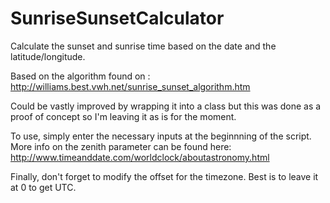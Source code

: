 SunriseSunsetCalculator
=======================
Calculate the sunset and sunrise time based on the date and the latitude/longitude.

Based on the algorithm found on : 
http://williams.best.vwh.net/sunrise_sunset_algorithm.htm

Could be vastly improved by wrapping it into a class but this was done as a proof of concept so I'm leaving it as is for the moment.

To use, simply enter the necessary inputs at the beginnning of the script. More info on the zenith parameter can be found here: 
http://www.timeanddate.com/worldclock/aboutastronomy.html

Finally, don't forget to modify the offset for the timezone. Best is to leave it at 0 to get UTC.
